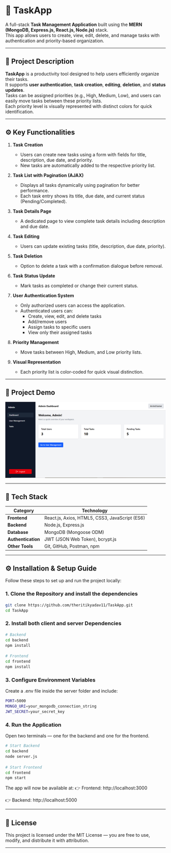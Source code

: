 # 📝 TaskApp

A full-stack **Task Management Application** built using the **MERN (MongoDB, Express.js, React.js, Node.js)** stack.  
This app allows users to create, view, edit, delete, and manage tasks with authentication and priority-based organization.

---

## 🚀 Project Description

**TaskApp** is a productivity tool designed to help users efficiently organize their tasks.  
It supports **user authentication**, **task creation**, **editing**, **deletion**, and **status updates**.  
Tasks can be assigned priorities (e.g., High, Medium, Low), and users can easily move tasks between these priority lists.  
Each priority level is visually represented with distinct colors for quick identification.

---

## ⚙️ Key Functionalities

1. **Task Creation**

   - Users can create new tasks using a form with fields for title, description, due date, and priority.
   - New tasks are automatically added to the respective priority list.

2. **Task List with Pagination (AJAX)**

   - Displays all tasks dynamically using pagination for better performance.
   - Each task entry shows its title, due date, and current status (Pending/Completed).

3. **Task Details Page**

   - A dedicated page to view complete task details including description and due date.

4. **Task Editing**

   - Users can update existing tasks (title, description, due date, priority).

5. **Task Deletion**

   - Option to delete a task with a confirmation dialogue before removal.

6. **Task Status Update**

   - Mark tasks as completed or change their current status.

7. **User Authentication System**

   - Only authorized users can access the application.
   - Authenticated users can:
     - Create, view, edit, and delete tasks
     - Add/remove users
     - Assign tasks to specific users
     - View only their assigned tasks

8. **Priority Management**

   - Move tasks between High, Medium, and Low priority lists.

9. **Visual Representation**
   - Each priority list is color-coded for quick visual distinction.

---

## 🎥 Project Demo

[![Watch the demo](./screenshots/p1.PNG)](https://www.loom.com/share/53ee47a1f97b4acbad615f33eed35287?sid=e3bec0b8-6861-4a9e-8fda-6899d49866ef)

---

## 🧩 Tech Stack

| Category           | Technology                                     |
| ------------------ | ---------------------------------------------- |
| **Frontend**       | React.js, Axios, HTML5, CSS3, JavaScript (ES6) |
| **Backend**        | Node.js, Express.js                            |
| **Database**       | MongoDB (Mongoose ODM)                         |
| **Authentication** | JWT (JSON Web Token), bcrypt.js                |
| **Other Tools**    | Git, GitHub, Postman, npm                      |

---

## ⚙️ Installation & Setup Guide

Follow these steps to set up and run the project locally:

### 1. Clone the Repository and install the dependencies

```bash
git clone https://github.com/theritikyadav11/TaskApp.git
cd TaskApp
```

### 2. Install both client and server Dependencies

```bash
# Backend
cd backend
npm install

# Frontend
cd frontend
npm install
```

### 3. Configure Environment Variables

Create a .env file inside the server folder and include:

```bash
PORT=5000
MONGO_URI=your_mongodb_connection_string
JWT_SECRET=your_secret_key
```

### 4. Run the Application

Open two terminals — one for the backend and one for the frontend.

```bash
# Start Backend
cd backend
node server.js

# Start Frontend
cd frontend
npm start
```

The app will now be available at:
👉 Frontend: http://localhost:3000

👉 Backend: http://localhost:5000

---

## 📜 License

This project is licensed under the MIT License — you are free to use, modify, and distribute it with attribution.

---
